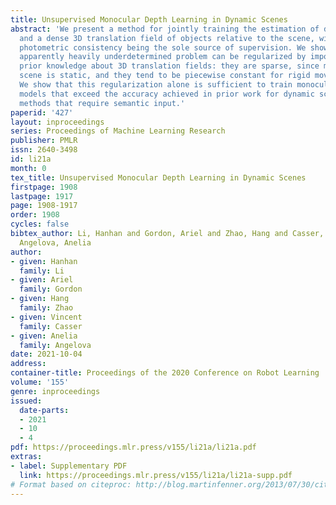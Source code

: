 ```yaml
---
title: Unsupervised Monocular Depth Learning in Dynamic Scenes
abstract: 'We present a method for jointly training the estimation of depth, ego-motion,
  and a dense 3D translation field of objects relative to the scene, with monocular
  photometric consistency being the sole source of supervision. We show that this
  apparently heavily underdetermined problem can be regularized by imposing the following
  prior knowledge about 3D translation fields: they are sparse, since most of the
  scene is static, and they tend to be piecewise constant for rigid moving objects.
  We show that this regularization alone is sufficient to train monocular depth prediction
  models that exceed the accuracy achieved in prior work for dynamic scenes, including
  methods that require semantic input.'
paperid: '427'
layout: inproceedings
series: Proceedings of Machine Learning Research
publisher: PMLR
issn: 2640-3498
id: li21a
month: 0
tex_title: Unsupervised Monocular Depth Learning in Dynamic Scenes
firstpage: 1908
lastpage: 1917
page: 1908-1917
order: 1908
cycles: false
bibtex_author: Li, Hanhan and Gordon, Ariel and Zhao, Hang and Casser, Vincent and
  Angelova, Anelia
author:
- given: Hanhan
  family: Li
- given: Ariel
  family: Gordon
- given: Hang
  family: Zhao
- given: Vincent
  family: Casser
- given: Anelia
  family: Angelova
date: 2021-10-04
address:
container-title: Proceedings of the 2020 Conference on Robot Learning
volume: '155'
genre: inproceedings
issued:
  date-parts:
  - 2021
  - 10
  - 4
pdf: https://proceedings.mlr.press/v155/li21a/li21a.pdf
extras:
- label: Supplementary PDF
  link: https://proceedings.mlr.press/v155/li21a/li21a-supp.pdf
# Format based on citeproc: http://blog.martinfenner.org/2013/07/30/citeproc-yaml-for-bibliographies/
---
```

